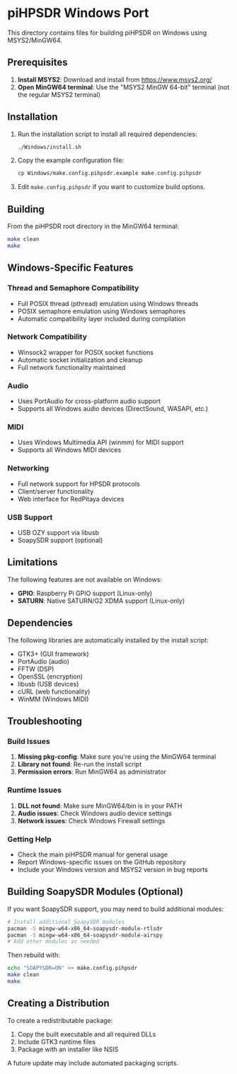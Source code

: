# piHPSDR Windows Port

This directory contains files for building piHPSDR on Windows using MSYS2/MinGW64.

## Prerequisites

1. **Install MSYS2**: Download and install from https://www.msys2.org/
2. **Open MinGW64 terminal**: Use the "MSYS2 MinGW 64-bit" terminal (not the regular MSYS2 terminal)

## Installation

1. Run the installation script to install all required dependencies:
   ```bash
   ./Windows/install.sh
   ```

2. Copy the example configuration file:
   ```bash
   cp Windows/make.config.pihpsdr.example make.config.pihpsdr
   ```

3. Edit `make.config.pihpsdr` if you want to customize build options.

## Building

From the piHPSDR root directory in the MinGW64 terminal:

```bash
make clean
make
```

## Windows-Specific Features

### Thread and Semaphore Compatibility
- Full POSIX thread (pthread) emulation using Windows threads
- POSIX semaphore emulation using Windows semaphores
- Automatic compatibility layer included during compilation

### Network Compatibility  
- Winsock2 wrapper for POSIX socket functions
- Automatic socket initialization and cleanup
- Full network functionality maintained

### Audio
- Uses PortAudio for cross-platform audio support
- Supports all Windows audio devices (DirectSound, WASAPI, etc.)

### MIDI
- Uses Windows Multimedia API (winmm) for MIDI support
- Supports all Windows MIDI devices

### Networking
- Full network support for HPSDR protocols
- Client/server functionality
- Web interface for RedPitaya devices

### USB Support
- USB OZY support via libusb
- SoapySDR support (optional)

## Limitations

The following features are not available on Windows:

- **GPIO**: Raspberry Pi GPIO support (Linux-only)
- **SATURN**: Native SATURN/G2 XDMA support (Linux-only)

## Dependencies

The following libraries are automatically installed by the install script:

- GTK3+ (GUI framework)
- PortAudio (audio)
- FFTW (DSP)
- OpenSSL (encryption)
- libusb (USB devices)
- cURL (web functionality)
- WinMM (Windows MIDI)

## Troubleshooting

### Build Issues

1. **Missing pkg-config**: Make sure you're using the MinGW64 terminal
2. **Library not found**: Re-run the install script
3. **Permission errors**: Run MinGW64 as administrator

### Runtime Issues

1. **DLL not found**: Make sure MinGW64/bin is in your PATH
2. **Audio issues**: Check Windows audio device settings
3. **Network issues**: Check Windows Firewall settings

### Getting Help

- Check the main piHPSDR manual for general usage
- Report Windows-specific issues on the GitHub repository
- Include your Windows version and MSYS2 version in bug reports

## Building SoapySDR Modules (Optional)

If you want SoapySDR support, you may need to build additional modules:

```bash
# Install additional SoapySDR modules
pacman -S mingw-w64-x86_64-soapysdr-module-rtlsdr
pacman -S mingw-w64-x86_64-soapysdr-module-airspy
# Add other modules as needed
```

Then rebuild with:
```bash
echo "SOAPYSDR=ON" >> make.config.pihpsdr
make clean
make
```

## Creating a Distribution

To create a redistributable package:

1. Copy the built executable and all required DLLs
2. Include GTK3 runtime files
3. Package with an installer like NSIS

A future update may include automated packaging scripts.
